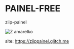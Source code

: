 # PAINEL-FREE
ziip-painel

![Z amarelko](https://github.com/ziippk/PAINEL-FREE/assets/148596655/1036d6a5-c564-410b-9c38-d7984dc57619)

site: https://ziippainel.glitch.me
